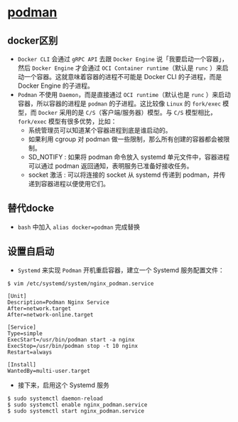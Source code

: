 # [podman](https://github.com/containers/libpod)

## docker区别
* `Docker CLI` 会通过 `gRPC API` 去跟 `Docker Engine` 说「我要启动一个容器」，然后 `Docker Engine` 才会通过 `OCI Container runtime`（默认是 `runc` ）来启动一个容器。这就意味着容器的进程不可能是 Docker CLI 的子进程，而是 Docker Engine 的子进程。
* `Podman` 不使用 `Daemon`，而是直接通过 `OCI runtime`（默认也是 `runc` ）来启动容器，所以容器的进程是 `podman` 的子进程。这比较像 `Linux` 的 `fork/exec` 模型，而 `Docker` 采用的是 `C/S`（客户端/服务器）模型。与 `C/S` 模型相比，`fork/exec` 模型有很多优势，比如：
    * 系统管理员可以知道某个容器进程到底是谁启动的。
    * 如果利用 cgroup 对 podman 做一些限制，那么所有创建的容器都会被限制。
    * SD_NOTIFY : 如果将 podman 命令放入 systemd 单元文件中，容器进程可以通过 podman 返回通知，表明服务已准备好接收任务。
    * socket 激活 : 可以将连接的 socket 从 systemd 传递到 podman，并传递到容器进程以便使用它们。
    
## 替代docke
* `bash` 中加入 `alias docker=podman` 完成替换
## 

## 设置自启动
* `Systemd` 来实现 `Podman` 开机重启容器，建立一个 Systemd 服务配置文件：
```
$ vim /etc/systemd/system/nginx_podman.service

[Unit]
Description=Podman Nginx Service
After=network.target
After=network-online.target

[Service]
Type=simple
ExecStart=/usr/bin/podman start -a nginx
ExecStop=/usr/bin/podman stop -t 10 nginx
Restart=always

[Install]
WantedBy=multi-user.target
```
* 接下来，启用这个 Systemd 服务
```
$ sudo systemctl daemon-reload
$ sudo systemctl enable nginx_podman.service
$ sudo systemctl start nginx_podman.service
```